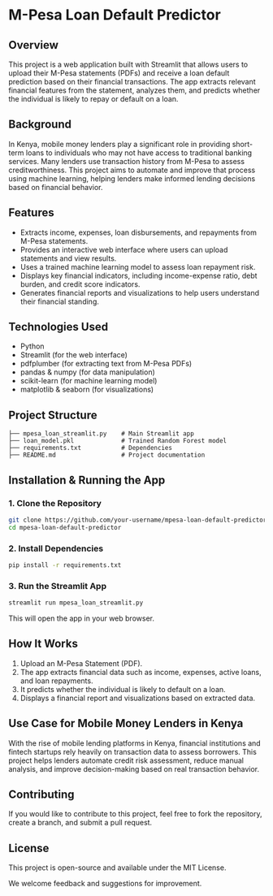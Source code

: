 # M-Pesa Loan Default Predictor

## Overview
This project is a web application built with Streamlit that allows users to upload their M-Pesa statements (PDFs) and receive a loan default prediction based on their financial transactions. The app extracts relevant financial features from the statement, analyzes them, and predicts whether the individual is likely to repay or default on a loan.

## Background
In Kenya, mobile money lenders play a significant role in providing short-term loans to individuals who may not have access to traditional banking services. Many lenders use transaction history from M-Pesa to assess creditworthiness. This project aims to automate and improve that process using machine learning, helping lenders make informed lending decisions based on financial behavior.

## Features
- Extracts income, expenses, loan disbursements, and repayments from M-Pesa statements.
- Provides an interactive web interface where users can upload statements and view results.
- Uses a trained machine learning model to assess loan repayment risk.
- Displays key financial indicators, including income-expense ratio, debt burden, and credit score indicators.
- Generates financial reports and visualizations to help users understand their financial standing.

## Technologies Used
- Python
- Streamlit (for the web interface)
- pdfplumber (for extracting text from M-Pesa PDFs)
- pandas & numpy (for data manipulation)
- scikit-learn (for machine learning model)
- matplotlib & seaborn (for visualizations)

## Project Structure
```
├── mpesa_loan_streamlit.py    # Main Streamlit app
├── loan_model.pkl             # Trained Random Forest model
├── requirements.txt           # Dependencies
├── README.md                  # Project documentation
```

## Installation & Running the App
### 1. Clone the Repository
```bash
git clone https://github.com/your-username/mpesa-loan-default-predictor.git
cd mpesa-loan-default-predictor
```
### 2. Install Dependencies
```bash
pip install -r requirements.txt
```
### 3. Run the Streamlit App
```bash
streamlit run mpesa_loan_streamlit.py
```
This will open the app in your web browser.

## How It Works
1. Upload an M-Pesa Statement (PDF).
2. The app extracts financial data such as income, expenses, active loans, and loan repayments.
3. It predicts whether the individual is likely to default on a loan.
4. Displays a financial report and visualizations based on extracted data.

## Use Case for Mobile Money Lenders in Kenya
With the rise of mobile lending platforms in Kenya, financial institutions and fintech startups rely heavily on transaction data to assess borrowers. This project helps lenders automate credit risk assessment, reduce manual analysis, and improve decision-making based on real transaction behavior.

## Contributing
If you would like to contribute to this project, feel free to fork the repository, create a branch, and submit a pull request.

## License
This project is open-source and available under the MIT License.

We welcome feedback and suggestions for improvement.


